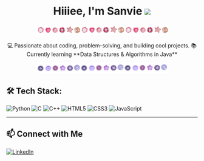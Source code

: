 <div align="center">
  
# Hiiiee, I'm Sanvie <img src="https://github.com/Anmol-Baranwal/Cool-GIFs-For-GitHub/assets/74038190/e4f28204-ea88-4364-a321-8330c3fbde6a" width="70">
<p align="center">
  <img src="https://github.com/sanvie25/sanvie25/blob/main/pink.png?raw=true" width="350">
</p>
💻 Passionate about coding, problem-solving, and building cool projects.  
📚 Currently learning **Data Structures & Algorithms in Java**  
</div>
<p align="center">
  <img src="https://github.com/sanvie25/sanvie25/blob/main/purple.png?raw=true" width="350">
</p>

## 🛠 Tech Stack:
![Python](https://img.shields.io/badge/Python-3776AB?style=for-the-badge&logo=python&logoColor=white)
![C](https://img.shields.io/badge/C-00599C?style=for-the-badge&logo=c&logoColor=white)
![C++](https://img.shields.io/badge/C%2B%2B-00599C?style=for-the-badge&logo=c%2B%2B&logoColor=white)
![HTML5](https://img.shields.io/badge/HTML5-E34F26?style=for-the-badge&logo=html5&logoColor=white)
![CSS3](https://img.shields.io/badge/CSS3-1572B6?style=for-the-badge&logo=css3&logoColor=white)
![JavaScript](https://img.shields.io/badge/JavaScript-F7DF1E?style=for-the-badge&logo=javascript&logoColor=black)

---

## 📫 Connect with Me  
[![LinkedIn](https://img.shields.io/badge/-LinkedIn-blue?logo=linkedin&logoColor=white)](https://linkedin.com/in/sanvie25)

